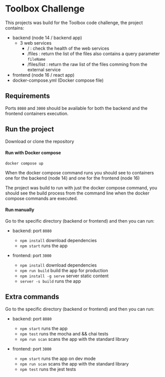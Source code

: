 # Toolbox Challenge

This projects was build for the Toolbox code challenge, the project contains:

- backend (node 14 / backend app)
    - 3 web services
        - / : check the health of the web services
        - /files : return the list of the files also contains a query parameter `fileName`
        - /files/list : return the raw list of the files comming from the external service
- frontend (node 16 / react app)
- docker-compose.yml (Docker compose file)

## Requirements
Ports `8080` and `3000` should be available for both the backend and the frontend containers execution.

## Run the project

Download or clone the repository

#### Run with Docker compose

`docker compose up`

When the docker compose command runs you should see to containers one for the backend (node 14) and one for the frontend (node 16)

The project was build to run with just the docker compose command, you should see the build process from the command line when the docker compose commands are executed.

#### Run manually

Go to the specific directory (backend or frontend) and then you can run:

- backend: port `8080`
    - `npm install` download dependencies
    - `npm start` runs the app
    
- frontend: port `3000`
    - `npm install` download dependencies
    - `npm run build` build the app for production
    - `npm install -g serve` server static content
    - `server -s build` runs the app

## Extra commands

Go to the specific directory (backend or frontend) and then you can run:

- backend: port `8080`
    - `npm start` runs the app
    - `npm test` runs the mocha and && chai tests
    - `npm run scan` scans the app with the standard library
    
- frontend: port `3000`
    - `npm start` runs the app on dev mode
    - `npm run scan` scans the app with the standard library
    - `npm test` runs the jest tests 

